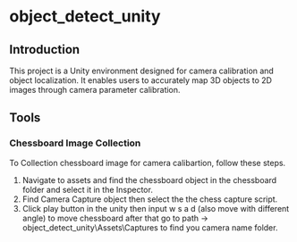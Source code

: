 # object_detect_unity

## Introduction
This project is a Unity environment designed for camera calibration and object localization. It enables users to accurately map 3D objects to 2D images through camera parameter calibration.


## Tools

### Chessboard Image Collection 
To Collection chessboard image for camera calibartion, follow these steps.


1. Navigate to assets and find the chessboard object in the chessboard folder and select it in the Inspector.
2. Find Camera Capture object then select the the chess capture script.
3. Click play button in the unity then input w s a d (also move with different angle) to move chessboard after that go to path   → object_detect_unity\Assets\Captures to find you camera name folder.
